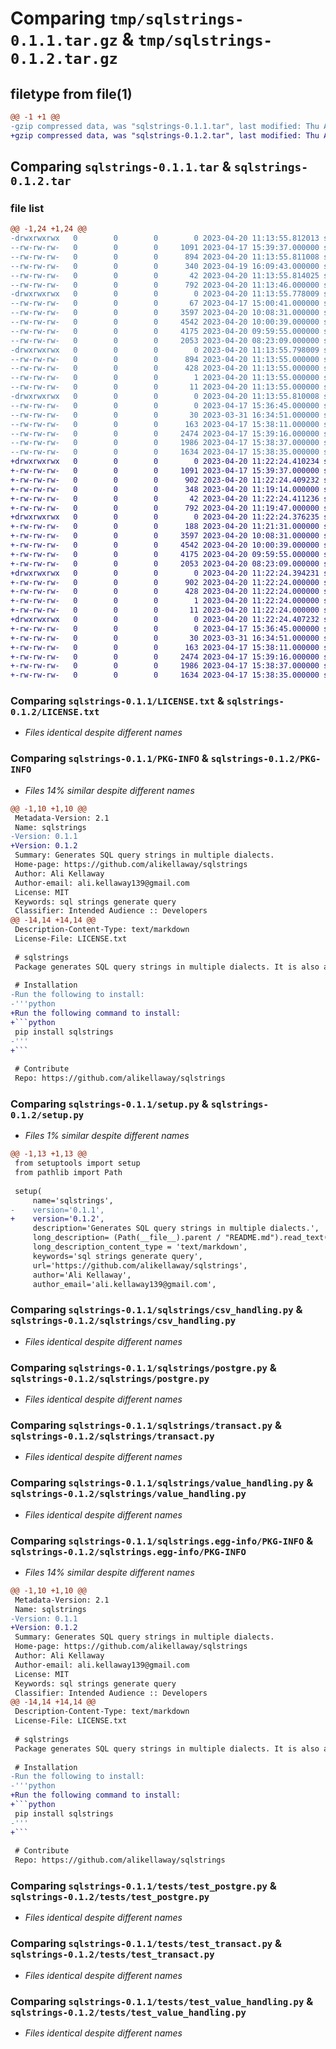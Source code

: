 # Comparing `tmp/sqlstrings-0.1.1.tar.gz` & `tmp/sqlstrings-0.1.2.tar.gz`

## filetype from file(1)

```diff
@@ -1 +1 @@
-gzip compressed data, was "sqlstrings-0.1.1.tar", last modified: Thu Apr 20 11:13:55 2023, max compression
+gzip compressed data, was "sqlstrings-0.1.2.tar", last modified: Thu Apr 20 11:22:24 2023, max compression
```

## Comparing `sqlstrings-0.1.1.tar` & `sqlstrings-0.1.2.tar`

### file list

```diff
@@ -1,24 +1,24 @@
-drwxrwxrwx   0        0        0        0 2023-04-20 11:13:55.812013 sqlstrings-0.1.1/
--rw-rw-rw-   0        0        0     1091 2023-04-17 15:39:37.000000 sqlstrings-0.1.1/LICENSE.txt
--rw-rw-rw-   0        0        0      894 2023-04-20 11:13:55.811008 sqlstrings-0.1.1/PKG-INFO
--rw-rw-rw-   0        0        0      340 2023-04-19 16:09:43.000000 sqlstrings-0.1.1/README.md
--rw-rw-rw-   0        0        0       42 2023-04-20 11:13:55.814025 sqlstrings-0.1.1/setup.cfg
--rw-rw-rw-   0        0        0      792 2023-04-20 11:13:46.000000 sqlstrings-0.1.1/setup.py
-drwxrwxrwx   0        0        0        0 2023-04-20 11:13:55.778009 sqlstrings-0.1.1/sqlstrings/
--rw-rw-rw-   0        0        0       67 2023-04-17 15:00:41.000000 sqlstrings-0.1.1/sqlstrings/__init__.py
--rw-rw-rw-   0        0        0     3597 2023-04-20 10:08:31.000000 sqlstrings-0.1.1/sqlstrings/csv_handling.py
--rw-rw-rw-   0        0        0     4542 2023-04-20 10:00:39.000000 sqlstrings-0.1.1/sqlstrings/postgre.py
--rw-rw-rw-   0        0        0     4175 2023-04-20 09:59:55.000000 sqlstrings-0.1.1/sqlstrings/transact.py
--rw-rw-rw-   0        0        0     2053 2023-04-20 08:23:09.000000 sqlstrings-0.1.1/sqlstrings/value_handling.py
-drwxrwxrwx   0        0        0        0 2023-04-20 11:13:55.798009 sqlstrings-0.1.1/sqlstrings.egg-info/
--rw-rw-rw-   0        0        0      894 2023-04-20 11:13:55.000000 sqlstrings-0.1.1/sqlstrings.egg-info/PKG-INFO
--rw-rw-rw-   0        0        0      428 2023-04-20 11:13:55.000000 sqlstrings-0.1.1/sqlstrings.egg-info/SOURCES.txt
--rw-rw-rw-   0        0        0        1 2023-04-20 11:13:55.000000 sqlstrings-0.1.1/sqlstrings.egg-info/dependency_links.txt
--rw-rw-rw-   0        0        0       11 2023-04-20 11:13:55.000000 sqlstrings-0.1.1/sqlstrings.egg-info/top_level.txt
-drwxrwxrwx   0        0        0        0 2023-04-20 11:13:55.810008 sqlstrings-0.1.1/tests/
--rw-rw-rw-   0        0        0        0 2023-04-17 15:36:45.000000 sqlstrings-0.1.1/tests/__init__.py
--rw-rw-rw-   0        0        0       30 2023-03-31 16:34:51.000000 sqlstrings-0.1.1/tests/test_csv_handling.py
--rw-rw-rw-   0        0        0      163 2023-04-17 15:38:11.000000 sqlstrings-0.1.1/tests/test_main.py
--rw-rw-rw-   0        0        0     2474 2023-04-17 15:39:16.000000 sqlstrings-0.1.1/tests/test_postgre.py
--rw-rw-rw-   0        0        0     1986 2023-04-17 15:38:37.000000 sqlstrings-0.1.1/tests/test_transact.py
--rw-rw-rw-   0        0        0     1634 2023-04-17 15:38:35.000000 sqlstrings-0.1.1/tests/test_value_handling.py
+drwxrwxrwx   0        0        0        0 2023-04-20 11:22:24.410234 sqlstrings-0.1.2/
+-rw-rw-rw-   0        0        0     1091 2023-04-17 15:39:37.000000 sqlstrings-0.1.2/LICENSE.txt
+-rw-rw-rw-   0        0        0      902 2023-04-20 11:22:24.409232 sqlstrings-0.1.2/PKG-INFO
+-rw-rw-rw-   0        0        0      348 2023-04-20 11:19:14.000000 sqlstrings-0.1.2/README.md
+-rw-rw-rw-   0        0        0       42 2023-04-20 11:22:24.411236 sqlstrings-0.1.2/setup.cfg
+-rw-rw-rw-   0        0        0      792 2023-04-20 11:19:47.000000 sqlstrings-0.1.2/setup.py
+drwxrwxrwx   0        0        0        0 2023-04-20 11:22:24.376235 sqlstrings-0.1.2/sqlstrings/
+-rw-rw-rw-   0        0        0      188 2023-04-20 11:21:31.000000 sqlstrings-0.1.2/sqlstrings/__init__.py
+-rw-rw-rw-   0        0        0     3597 2023-04-20 10:08:31.000000 sqlstrings-0.1.2/sqlstrings/csv_handling.py
+-rw-rw-rw-   0        0        0     4542 2023-04-20 10:00:39.000000 sqlstrings-0.1.2/sqlstrings/postgre.py
+-rw-rw-rw-   0        0        0     4175 2023-04-20 09:59:55.000000 sqlstrings-0.1.2/sqlstrings/transact.py
+-rw-rw-rw-   0        0        0     2053 2023-04-20 08:23:09.000000 sqlstrings-0.1.2/sqlstrings/value_handling.py
+drwxrwxrwx   0        0        0        0 2023-04-20 11:22:24.394231 sqlstrings-0.1.2/sqlstrings.egg-info/
+-rw-rw-rw-   0        0        0      902 2023-04-20 11:22:24.000000 sqlstrings-0.1.2/sqlstrings.egg-info/PKG-INFO
+-rw-rw-rw-   0        0        0      428 2023-04-20 11:22:24.000000 sqlstrings-0.1.2/sqlstrings.egg-info/SOURCES.txt
+-rw-rw-rw-   0        0        0        1 2023-04-20 11:22:24.000000 sqlstrings-0.1.2/sqlstrings.egg-info/dependency_links.txt
+-rw-rw-rw-   0        0        0       11 2023-04-20 11:22:24.000000 sqlstrings-0.1.2/sqlstrings.egg-info/top_level.txt
+drwxrwxrwx   0        0        0        0 2023-04-20 11:22:24.407232 sqlstrings-0.1.2/tests/
+-rw-rw-rw-   0        0        0        0 2023-04-17 15:36:45.000000 sqlstrings-0.1.2/tests/__init__.py
+-rw-rw-rw-   0        0        0       30 2023-03-31 16:34:51.000000 sqlstrings-0.1.2/tests/test_csv_handling.py
+-rw-rw-rw-   0        0        0      163 2023-04-17 15:38:11.000000 sqlstrings-0.1.2/tests/test_main.py
+-rw-rw-rw-   0        0        0     2474 2023-04-17 15:39:16.000000 sqlstrings-0.1.2/tests/test_postgre.py
+-rw-rw-rw-   0        0        0     1986 2023-04-17 15:38:37.000000 sqlstrings-0.1.2/tests/test_transact.py
+-rw-rw-rw-   0        0        0     1634 2023-04-17 15:38:35.000000 sqlstrings-0.1.2/tests/test_value_handling.py
```

### Comparing `sqlstrings-0.1.1/LICENSE.txt` & `sqlstrings-0.1.2/LICENSE.txt`

 * *Files identical despite different names*

### Comparing `sqlstrings-0.1.1/PKG-INFO` & `sqlstrings-0.1.2/PKG-INFO`

 * *Files 14% similar despite different names*

```diff
@@ -1,10 +1,10 @@
 Metadata-Version: 2.1
 Name: sqlstrings
-Version: 0.1.1
+Version: 0.1.2
 Summary: Generates SQL query strings in multiple dialects.
 Home-page: https://github.com/alikellaway/sqlstrings
 Author: Ali Kellaway
 Author-email: ali.kellaway139@gmail.com
 License: MIT
 Keywords: sql strings generate query
 Classifier: Intended Audience :: Developers
@@ -14,14 +14,14 @@
 Description-Content-Type: text/markdown
 License-File: LICENSE.txt
 
 # sqlstrings
 Package generates SQL query strings in multiple dialects. It is also able to take in csv files and convert them into statements for easy upload of csv files into databases.
 
 # Installation
-Run the following to install:
-'''python
+Run the following command to install:
+```python
 pip install sqlstrings
-'''
+```
 
 # Contribute
 Repo: https://github.com/alikellaway/sqlstrings
```

### Comparing `sqlstrings-0.1.1/setup.py` & `sqlstrings-0.1.2/setup.py`

 * *Files 1% similar despite different names*

```diff
@@ -1,13 +1,13 @@
 from setuptools import setup
 from pathlib import Path
 
 setup(
     name='sqlstrings',
-    version='0.1.1',    
+    version='0.1.2',    
     description='Generates SQL query strings in multiple dialects.',
     long_description= (Path(__file__).parent / "README.md").read_text(),
     long_description_content_type = 'text/markdown',
     keywords='sql strings generate query',
     url='https://github.com/alikellaway/sqlstrings',
     author='Ali Kellaway',
     author_email='ali.kellaway139@gmail.com',
```

### Comparing `sqlstrings-0.1.1/sqlstrings/csv_handling.py` & `sqlstrings-0.1.2/sqlstrings/csv_handling.py`

 * *Files identical despite different names*

### Comparing `sqlstrings-0.1.1/sqlstrings/postgre.py` & `sqlstrings-0.1.2/sqlstrings/postgre.py`

 * *Files identical despite different names*

### Comparing `sqlstrings-0.1.1/sqlstrings/transact.py` & `sqlstrings-0.1.2/sqlstrings/transact.py`

 * *Files identical despite different names*

### Comparing `sqlstrings-0.1.1/sqlstrings/value_handling.py` & `sqlstrings-0.1.2/sqlstrings/value_handling.py`

 * *Files identical despite different names*

### Comparing `sqlstrings-0.1.1/sqlstrings.egg-info/PKG-INFO` & `sqlstrings-0.1.2/sqlstrings.egg-info/PKG-INFO`

 * *Files 14% similar despite different names*

```diff
@@ -1,10 +1,10 @@
 Metadata-Version: 2.1
 Name: sqlstrings
-Version: 0.1.1
+Version: 0.1.2
 Summary: Generates SQL query strings in multiple dialects.
 Home-page: https://github.com/alikellaway/sqlstrings
 Author: Ali Kellaway
 Author-email: ali.kellaway139@gmail.com
 License: MIT
 Keywords: sql strings generate query
 Classifier: Intended Audience :: Developers
@@ -14,14 +14,14 @@
 Description-Content-Type: text/markdown
 License-File: LICENSE.txt
 
 # sqlstrings
 Package generates SQL query strings in multiple dialects. It is also able to take in csv files and convert them into statements for easy upload of csv files into databases.
 
 # Installation
-Run the following to install:
-'''python
+Run the following command to install:
+```python
 pip install sqlstrings
-'''
+```
 
 # Contribute
 Repo: https://github.com/alikellaway/sqlstrings
```

### Comparing `sqlstrings-0.1.1/tests/test_postgre.py` & `sqlstrings-0.1.2/tests/test_postgre.py`

 * *Files identical despite different names*

### Comparing `sqlstrings-0.1.1/tests/test_transact.py` & `sqlstrings-0.1.2/tests/test_transact.py`

 * *Files identical despite different names*

### Comparing `sqlstrings-0.1.1/tests/test_value_handling.py` & `sqlstrings-0.1.2/tests/test_value_handling.py`

 * *Files identical despite different names*

